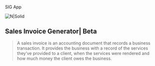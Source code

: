 SIG App


![N|Solid](https://itida.gov.eg/English/PublishingImages/Egypt_fwd_logo.jpg)



## Sales Invoice Generator| Beta
> A sales invoice is an accounting document that records a business transaction.
> It provides the business with a record of the services they’ve provided to a client, 
> when the services were rendered and how much money the client owes the business.
